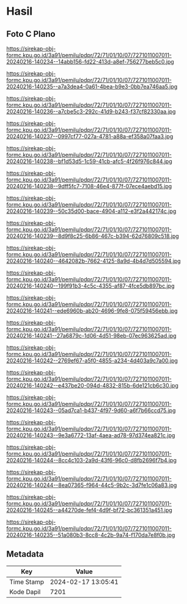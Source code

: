 # Hasil

## Foto C Plano

https://sirekap-obj-formc.kpu.go.id/3a91/pemilu/pdpr/72/71/01/10/07/7271011007011-20240216-140234--14abb156-fd22-413d-a8ef-756277beb5c0.jpg

https://sirekap-obj-formc.kpu.go.id/3a91/pemilu/pdpr/72/71/01/10/07/7271011007011-20240216-140235--a7a3dea4-0a61-4bea-b9e3-0bb7ea746aa5.jpg

https://sirekap-obj-formc.kpu.go.id/3a91/pemilu/pdpr/72/71/01/10/07/7271011007011-20240216-140236--a7cbe5c3-292c-41d9-b243-f37cf82330aa.jpg

https://sirekap-obj-formc.kpu.go.id/3a91/pemilu/pdpr/72/71/01/10/07/7271011007011-20240216-140237--0997cf77-027a-4781-a88a-ef358a07faa3.jpg

https://sirekap-obj-formc.kpu.go.id/3a91/pemilu/pdpr/72/71/01/10/07/7271011007011-20240216-140238--bf1d53d5-1c59-41cb-afc5-4f26f976c844.jpg

https://sirekap-obj-formc.kpu.go.id/3a91/pemilu/pdpr/72/71/01/10/07/7271011007011-20240216-140238--9dff5fc7-7108-46e4-877f-07ece4aebd15.jpg

https://sirekap-obj-formc.kpu.go.id/3a91/pemilu/pdpr/72/71/01/10/07/7271011007011-20240216-140239--50c35d00-bace-4904-a112-e3f2a442174c.jpg

https://sirekap-obj-formc.kpu.go.id/3a91/pemilu/pdpr/72/71/01/10/07/7271011007011-20240216-140239--8d9f8c25-6b86-467c-b394-62d76809c518.jpg

https://sirekap-obj-formc.kpu.go.id/3a91/pemilu/pdpr/72/71/01/10/07/7271011007011-20240216-140240--4642082b-7662-4125-8a9d-4b4d7d505594.jpg

https://sirekap-obj-formc.kpu.go.id/3a91/pemilu/pdpr/72/71/01/10/07/7271011007011-20240216-140240--199f91b3-4c5c-4355-af87-4fce5db897bc.jpg

https://sirekap-obj-formc.kpu.go.id/3a91/pemilu/pdpr/72/71/01/10/07/7271011007011-20240216-140241--ede6960b-ab20-4696-9fe8-075f59456ebb.jpg

https://sirekap-obj-formc.kpu.go.id/3a91/pemilu/pdpr/72/71/01/10/07/7271011007011-20240216-140241--27a6879c-1d06-4d51-98eb-07ec963625ad.jpg

https://sirekap-obj-formc.kpu.go.id/3a91/pemilu/pdpr/72/71/01/10/07/7271011007011-20240216-140242--2769ef67-a5f0-4855-a234-4d403a9c7a00.jpg

https://sirekap-obj-formc.kpu.go.id/3a91/pemilu/pdpr/72/71/01/10/07/7271011007011-20240216-140242--e437be20-094d-4832-815b-6de121cb6c30.jpg

https://sirekap-obj-formc.kpu.go.id/3a91/pemilu/pdpr/72/71/01/10/07/7271011007011-20240216-140243--05ad7ca1-b437-4f97-9d60-a6f7b66ccd75.jpg

https://sirekap-obj-formc.kpu.go.id/3a91/pemilu/pdpr/72/71/01/10/07/7271011007011-20240216-140243--9e3a6772-13af-4aea-ad78-97d374ea821c.jpg

https://sirekap-obj-formc.kpu.go.id/3a91/pemilu/pdpr/72/71/01/10/07/7271011007011-20240216-140244--8cc4c103-2a9d-43f6-96c0-d8fb2696f7b4.jpg

https://sirekap-obj-formc.kpu.go.id/3a91/pemilu/pdpr/72/71/01/10/07/7271011007011-20240216-140244--8ea07365-f964-44c5-9b2c-3d7fe1c06a83.jpg

https://sirekap-obj-formc.kpu.go.id/3a91/pemilu/pdpr/72/71/01/10/07/7271011007011-20240216-140245--a44270de-fef4-4d9f-bf72-bc361351a451.jpg

https://sirekap-obj-formc.kpu.go.id/3a91/pemilu/pdpr/72/71/01/10/07/7271011007011-20240216-140235--51a080b3-8cc8-4c2b-9a74-f170da7e8f0b.jpg


## Metadata

| Key        | Value               |
| ---------- | ------------------- |
| Time Stamp | 2024-02-17 13:05:41 |
| Kode Dapil | 7201                |



